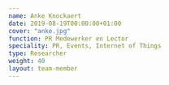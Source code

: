 ```yaml
---
name: Anke Knockaert
date: 2019-08-19T00:00:00+01:00
cover: "anke.jpg"
function: PR Medewerker en Lector
speciality: PR, Events, Internet of Things
type: Researcher
weight: 40
layout: team-member
---
```

